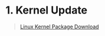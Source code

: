 # 1. Kernel Update
> [Linux Kernel Package Download](https://wslstorestorage.blob.core.windows.net/wslblob/wsl_update_x64.msi)
